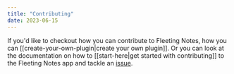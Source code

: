 ```yaml
---
title: "Contributing"
date: 2023-06-15
---
```

If you'd like to checkout how you can contribute to Fleeting Notes, how you can [[create-your-own-plugin|create your own plugin]].  Or you can look at the documentation on how to [[start-here|get started with contributing]] to the Fleeting Notes app and tackle an [issue](https://github.com/fleetingnotes/fleeting-notes-flutter/issues).